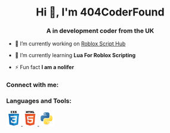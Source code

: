 <h1 align="center">Hi 👋, I'm 404CoderFound</h1>
<h3 align="center">A in development coder from the UK</h3>

- 🔭 I’m currently working on [Roblox Script Hub](https://github.com/404coderfound/Roblox_Scripts/blob/main/Deetex_Script_Hub.lua)

- 🌱 I’m currently learning **Lua For Roblox Scripting**

- ⚡ Fun fact **I am a nolifer**

<h3 align="left">Connect with me:</h3>
<p align="left">
</p>

<h3 align="left">Languages and Tools:</h3>
<p align="left"> <a href="https://www.w3schools.com/css/" target="_blank" rel="noreferrer"> <img src="https://raw.githubusercontent.com/devicons/devicon/master/icons/css3/css3-original-wordmark.svg" alt="css3" width="40" height="40"/> </a> <a href="https://www.w3.org/html/" target="_blank" rel="noreferrer"> <img src="https://raw.githubusercontent.com/devicons/devicon/master/icons/html5/html5-original-wordmark.svg" alt="html5" width="40" height="40"/> </a> <a href="https://www.python.org" target="_blank" rel="noreferrer"> <img src="https://raw.githubusercontent.com/devicons/devicon/master/icons/python/python-original.svg" alt="python" width="40" height="40"/> </a> </p>

